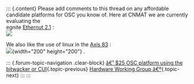 ::: {.content}
Please add comments to this thread on any affordable candidate platforms
for OSC you know of. Here at CNMAT we are currently evaluating the\
egnite [Ethernut 2.1](http://www.egnite.de/en/store.php?700022) :\
![](https://web.archive.org/web/20200929203450im_/http://www.egnite.de/dyngif/shop/21_p_5_d1.jpg)

We also like the use of linux in the [Axis
83](http://developer.axis.com/products/axis_83/index.html) :\
![](https://web.archive.org/web/20200929203450im_/http://developer.axis.com/products/axis_83/axis_83_f_500px.jpg){width="200"
height="200"} .

::: {.forum-topic-navigation .clear-block}
[â€¹ \$25 OSC platform using the bitwacker or
CUI](topic/205 "Go to previous forum topic"){.topic-previous} [Hardware
Working Group â€º](topic/32 "Go to next forum topic"){.topic-next}
:::
:::
